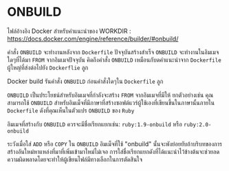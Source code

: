 # ONBUILD

ไฟล์อ้างอิง Docker สำหรับคำแนะนำของ WORKDIR : <https://docs.docker.com/engine/reference/builder/#onbuild/>

คำสั่ง `ONBUILD` จะทำงานหลังจาก `Dockerfile` ปัจจุบันสร้างสำเร็จ `ONBUILD` จะทำงานในอิมเมจใดๆที่ได้มา `FROM` จากอิมเมจปัจจุบัน คิดถึงคำสั่ง `ONBUILD` เหมือนกับดคำแนะนำจาก `Dockerfile` ผู้ใหญ่ที่ส่งต่อไปยัง `Dockerflie` ลูก

Docker build รันคำสั่ง `ONBUILD` ก่อนคำสั่งใดๆใน `Dockerfile` ลูก

`ONBUILD` เป็นประโยชน์สำหรับอิมเมจที่กำลังจะสร้าง `FROM` จากอิมเมจที่มีให้ ยกตัวอย่างเช่น คุณสามารถใช้ `ONBUILD` สำหรับอิมเม็จที่มีภาษาที่สร้างซอฟต์แวร์ผู้ใช้เองที่เขียนขึ้นในภาษานั้นภายใน `Dockerfile` ดังที่คุณเห็นในตัวแปร `ONBUILD` ของ `Ruby`

อิมเมจที่สร้างกับ `ONBUILD` ควรจะมีชื่อเรียกแยกเช่น: `ruby:1.9-onbuild` หรือ `ruby:2.0-onbuild`

ระวังเมื่อใส่ `ADD` หรือ `COPY` ใน `ONBUILD` อิมเม็จที่ใช้ "onbuild" นั้นจะพังย่อยยับถ้าบริบทของการสร้างอันใหม่หาแหล่งที่มาที่เพิ่มเข้ามาใหม่ไม่เจอ การใส่ชื่อเรียกแยกดังที่ได้แนะนำไว้ข้างต้นจะช่วยลดความผิดพลาดโดยจะทำให้ผู้เขียนไฟล์มีทางเลือกในการตัดสินใจ
